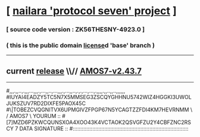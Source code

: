 
# [ [nailara 'protocol seven' project](http://nailara.network/) ]

### [ source code version : ZK56THESNY-4923.0 ]

### ( this is the public domain [license](../license)d 'base' branch )
---
## current [release](https://github.com/nailara-technologies/protocol-7/releases) \\\\// [AMOS7-v2.43.7](https://github.com/nailara-technologies/protocol-7/releases/tag/AMOS7-v2.43.7)
---

#,,,.,,..,.,,,...,,,.,...,,..,...,,,.,...,,..,.,.,...,...,.,,,,.,,..,,..,,,,,,
#IUYAI4EADZY5TC5N7X5MMSEG3ZSCQYGHHNU5742WIZ4HGGKI3UWOLJUKSZUV7RD2DIXFE5PAOX45C
#\\\|TOBEZCVQGNITVX6UPMGIVZFPGP67N5YCAGTZZFDI4KM7HEVRNMM \ / AMOS7 \ YOURUM ::
#\[7]MZD6PZKWCQUNSXOA4XOO43K4VCTAOK2QSVGFZU2Y4CBFZNC2RSCY 7  DATA SIGNATURE ::
#:::::::::::::::::::::::::::::::::::::::::::::::::::::::::::::::::::::::::::::

